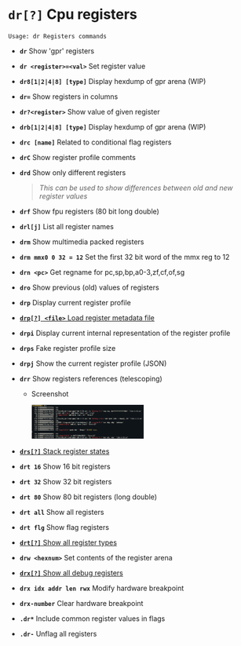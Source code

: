 <!-- TITLE: dr -->

#  **`dr[?]`** Cpu registers


```text
Usage: dr Registers commands
```


- **`dr`** Show 'gpr' registers
- **`dr <register>=<val>`** Set register value
- **`dr8[1|2|4|8] [type]`** Display hexdump of gpr arena (WIP)
- **`dr=`** Show registers in columns
- **`dr?<register>`** Show value of given register
- **`drb[1|2|4|8] [type]`** Display hexdump of gpr arena (WIP)
- **`drc [name]`** Related to conditional flag registers
- **`drC`** Show register profile comments
- **`drd`** Show only different registers
  > _This can be used to show differences between old and new register values_
- **`drf`** Show fpu registers (80 bit long double)
- **`drl[j]`** List all register names
- **`drm`** Show multimedia packed registers
- **`drm mmx0 0 32 = 12`** Set the first 32 bit word of the mmx reg to 12
- **`drn <pc>`** Get regname for pc,sp,bp,a0-3,zf,cf,of,sg
- **`dro`** Show previous (old) values of registers
- **`drp`** Display current register profile

- [ **`drp[?] <file>`** Load register metadata file](/options/d/dr/drp)

- **`drpi`** Display current internal representation of the register profile
- **`drps`** Fake register profile size
- **`drpj`** Show the current register profile (JSON)
- **`drr`** Show registers references (telescoping)
  - Screenshot

    <img src="/uploads/small-d/drr.png" width="50%">

- [ **`drs[?]`** Stack register states](/options/d/dr/drs)

- **`drt 16`** Show 16 bit registers
- **`drt 32`** Show 32 bit registers
- **`drt 80`** Show 80 bit registers (long double)
- **`drt all`** Show all registers
- **`drt flg`** Show flag registers

- [ **`drt[?]`** Show all register types](/options/d/dr/drt)

- **`drw <hexnum>`** Set contents of the register arena

- [ **`drx[?]`** Show all debug registers](/options/d/dr/drx)

- **`drx idx addr len rwx`** Modify hardware breakpoint
- **`drx-number`** Clear hardware breakpoint
- **`.dr*`** Include common register values in flags
- **`.dr-`** Unflag all registers

<p hidden>dr dr8 dr= dr? drb drc drC drd drf drl drm drn dro drpdrpi drps drpj drr drs drt drw drX drx .dr</p>